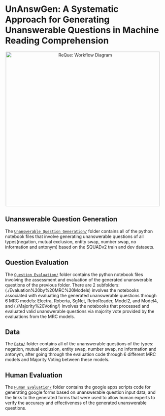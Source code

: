 # UnAnswGen: A Systematic Approach for Generating Unanswerable Questions in Machine Reading Comprehension
<div align="center">
    <img src="[https://raw.githubusercontent.com/Julien-ser/UnAnswGen/main/workflow.png](https://github.com/Julien-ser/UnAnswGen/blob/main/workflow.png)", width="500", alt="ReQue: Workflow Diagram">
</div>

## Unanswerable Question Generation
The [`Unanswerable Question Generation/`](./Unanswerable%20Question%20Generation/) folder contains all of the python notebook files that involve generating unanswerable questions of all types(negation, mutual exclusion, entity swap, number swap, no information and antonym) based on the SQUADv2 train and dev datasets. 

## Question Evaluation
The [`Question Evaluation/`](./Question%20Evaluation/) folder contains the python notebook files involving the assessment and evaluation of the generated unanswerable questions of the previous folder. There are 2 subfolders: (./Evaluation%20by%20MRC%20Models) involves the notebooks associated with evaluating the generated unanswerable questions through 6 MRC models: Electra, Roberta, SgNet, RetroReader, Model2, and Model4, and (./Majority%20Voting/) involves the notebooks that processed and evaluated valid unanswerable questions via majority vote provided by the evaluations from the MRC models.

## Data
The [`Data/`](./Data/) folder contains all of the unanswerable questions of the types: negation, mutual exclusion, entity swap, number swap, no information and antonym, after going through the evaluation code through 6 different MRC models and Majority Voting between these models. 

## Human Evaluation
The [`Human Evaluation/`](./Human%20Evaluation/) folder contains the google apps scripts code for generating google forms based on unanswerable question input data, and the links to the generated forms that were used to allow human experts to verify the accuracy and effectiveness of the generated unanswerable questions.
